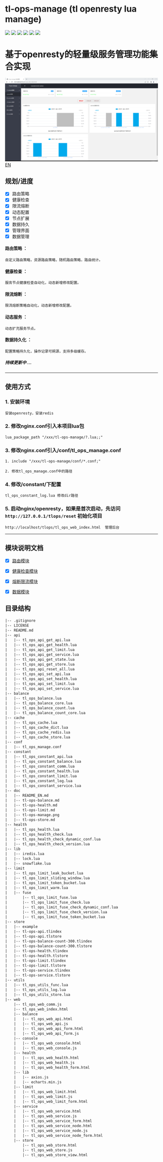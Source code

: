 # tl-ops-manage (tl openresty lua manage)

[![](https://img.shields.io/badge/base-openresty-blue)](https://openresty.org/cn/)
[![](https://img.shields.io/badge/webmanage-red)](https://github.com/iamtsm/tl-ops-manage)
[![](https://img.shields.io/badge/healthcheck-red)](https://github.com/iamtsm/tl-ops-manage/blob/main/doc/tl-ops-health.md)
[![](https://img.shields.io/badge/balance-red)](https://github.com/iamtsm/tl-ops-manage/blob/main/doc/tl-ops-balance.md)
[![](https://img.shields.io/badge/limitfuse-red)](https://github.com/iamtsm/tl-ops-manage/blob/main/doc/tl-ops-balance.md)
[![](https://img.shields.io/badge/dynamic%20conf-green)](https://github.com/iamtsm/tl-ops-manage)


# 基于openresty的轻量级服务管理功能集合实现

![image](doc/tl-ops-manage.png)
[EN](doc/README_EN.md)

## 规划/进度

- [x] 路由策略 
- [x] 健康检查
- [x] 限流熔断
- [x] 动态配置
- [x] 节点扩展
- [x] 数据持久
- [x] 管理界面
- [x] 数据管理

#### 路由策略 ： 
    自定义路由策略，资源路由策略，随机路由策略，路由统计。

#### 健康检查 ： 
    服务节点健康检查自动化，动态新增修改配置。

#### 限流熔断 ：
    限流熔断策略自动化，动态新增修改配置。

#### 动态服务 ：
    动态扩充服务节点。

#### 数据持久化 ：
    配置策略持久化，操作记录可朔源，支持多级缓存。

##### 持续更新中 ...


---------

## 使用方式

### 1. 安装环境

    安装openresty，安装redis

### 2. 修改nginx.conf引入本项目lua包

    lua_package_path "/xxx/tl-ops-manage/?.lua;;"

### 3. 修改nginx.conf引入/conf/tl_ops_manage.conf

    1. include "/xxx/tl-ops-manage/conf/*.conf;"

    2. 修改tl_ops_manage.conf中的路径

### 4. 修改/constant/下配置

    tl_ops_constant_log.lua 修改dir路径

### 5. 启动nginx/openresty，如果是首次启动，先访问 `http://127.0.0.1/tlops/reset` 初始化项目

    http://localhost/tlops/tl_ops_web_index.html  管理后台

---------


## 模块说明文档

- [x] [路由模块](doc/tl-ops-balance.md)

- [x] [健康检查模块](doc/tl-ops-health.md)

- [x] [熔断限流模块](doc/tl-ops-limit.md)

- [x] [数据模块](doc/tl-ops-store.md)


## 目录结构

    |-- .gitignore
    |-- LICENSE
    |-- README.md
    |-- api
    |   |-- tl_ops_api_get_api.lua
    |   |-- tl_ops_api_get_health.lua
    |   |-- tl_ops_api_get_limit.lua
    |   |-- tl_ops_api_get_service.lua
    |   |-- tl_ops_api_get_state.lua
    |   |-- tl_ops_api_get_store.lua
    |   |-- tl_ops_api_reset_all.lua
    |   |-- tl_ops_api_set_api.lua
    |   |-- tl_ops_api_set_health.lua
    |   |-- tl_ops_api_set_limit.lua
    |   |-- tl_ops_api_set_service.lua
    |-- balance
    |   |-- tl_ops_balance.lua
    |   |-- tl_ops_balance_core.lua
    |   |-- tl_ops_balance_count.lua
    |   |-- tl_ops_balance_count_core.lua
    |-- cache
    |   |-- tl_ops_cache.lua
    |   |-- tl_ops_cache_dict.lua
    |   |-- tl_ops_cache_redis.lua
    |   |-- tl_ops_cache_store.lua
    |-- conf
    |   |-- tl_ops_manage.conf
    |-- constant
    |   |-- tl_ops_constant_api.lua
    |   |-- tl_ops_constant_balance.lua
    |   |-- tl_ops_constant_comm.lua
    |   |-- tl_ops_constant_health.lua
    |   |-- tl_ops_constant_limit.lua
    |   |-- tl_ops_constant_log.lua
    |   |-- tl_ops_constant_service.lua
    |-- doc
    |   |-- README_EN.md
    |   |-- tl-ops-balance.md
    |   |-- tl-ops-health.md
    |   |-- tl-ops-limit.md
    |   |-- tl-ops-manage.png
    |   |-- tl-ops-store.md
    |-- health
    |   |-- tl_ops_health.lua
    |   |-- tl_ops_health_check.lua
    |   |-- tl_ops_health_check_dynamic_conf.lua
    |   |-- tl_ops_health_check_version.lua
    |-- lib
    |   |-- iredis.lua
    |   |-- lock.lua
    |   |-- snowflake.lua
    |-- limit
    |   |-- tl_ops_limit_leak_bucket.lua
    |   |-- tl_ops_limit_sliding_window.lua
    |   |-- tl_ops_limit_token_bucket.lua
    |   |-- tl_ops_limit_warm.lua
    |   |-- fuse
    |       |-- tl_ops_limit_fuse.lua
    |       |-- tl_ops_limit_fuse_check.lua
    |       |-- tl_ops_limit_fuse_check_dynamic_conf.lua
    |       |-- tl_ops_limit_fuse_check_version.lua
    |       |-- tl_ops_limit_fuse_token_bucket.lua
    |-- store
    |   |-- example
    |   |-- tl-ops-api.tlindex
    |   |-- tl-ops-api.tlstore
    |   |-- tl-ops-balance-count-300.tlindex
    |   |-- tl-ops-balance-count-300.tlstore
    |   |-- tl-ops-health.tlindex
    |   |-- tl-ops-health.tlstore
    |   |-- tl-ops-limit.tlindex
    |   |-- tl-ops-limit.tlstore
    |   |-- tl-ops-service.tlindex
    |   |-- tl-ops-service.tlstore
    |-- utils
    |   |-- tl_ops_utils_func.lua
    |   |-- tl_ops_utils_log.lua
    |   |-- tl_ops_utils_store.lua
    |-- web
        |-- tl_ops_web_comm.js
        |-- tl_ops_web_index.html
        |-- balance
        |   |-- tl_ops_web_api.html
        |   |-- tl_ops_web_api.js
        |   |-- tl_ops_web_api_form.html
        |   |-- tl_ops_web_api_form.js
        |-- console
        |   |-- tl_ops_web_console.html
        |   |-- tl_ops_web_console.js
        |-- health
        |   |-- tl_ops_web_health.html
        |   |-- tl_ops_web_health.js
        |   |-- tl_ops_web_health_form.html
        |-- lib
        |   |-- axios.js
        |   |-- echarts.min.js
        |-- limit
        |   |-- tl_ops_web_limit.html
        |   |-- tl_ops_web_limit.js
        |   |-- tl_ops_web_limit_form.html
        |-- service
        |   |-- tl_ops_web_service.html
        |   |-- tl_ops_web_service.js
        |   |-- tl_ops_web_service_form.html
        |   |-- tl_ops_web_service_node.html
        |   |-- tl_ops_web_service_node.js
        |   |-- tl_ops_web_service_node_form.html
        |-- store
            |-- tl_ops_web_store.html
            |-- tl_ops_web_store.js
            |-- tl_ops_web_store_view.html


